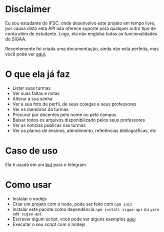 # Disclaimer
Eu sou estudante do IFSC, onde desenvolvo este projeto em tempo livre, por causa disto esta API não oferece suporte para qualquer outro tipo de conta além de estudante. Logo, ela não engloba todas as funcionalidades do SIGAA.

Recentemente foi criada uma documentação, ainda não está perfeita, mas você pode ver [aqui](https://geovaneschmitz.github.io/sigaa-api/).

# O que ela já faz
* Listar suas turmas
* Ver suas faltas e notas
* Alterar a sua senha
* Ver a sua foto de perfil, de seus colegas e seus professores
* Ver os membros da turmas
* Procurar por docentes pelo nome ou pelo campus
* Baixar todos os arquivos disponibilizado pelos seus professores
* Ver as noticias publicas nas turmas
* Ver os planos de ensinos, atendimento, referências bibliográficas, etc


# Caso de uso
Ela é usada em um [bot](https://github.com/GeovaneSchmitz/SIGAA-telegram-integration) para o telegram 

# Como usar 
* Instalar o nodejs
* Criar um projeto com o node, pode ser feito com `npm init`
* Instalar este pacote como dependência `npm install sigaa-api` ou `yarn add sigaa-api`
* Escrever algum script, você pode ver alguns exemplos [aqui](https://github.com/GeovaneSchmitz/sigaa-api/tree/master/examples)
* Executar o seu script com o nodejs
